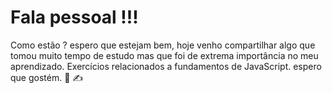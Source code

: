 # Fala pessoal !!!

Como estão ? espero que estejam bem, hoje venho compartilhar algo que tomou muito tempo de estudo mas que foi de extrema importância no meu aprendizado.
Exercícios relacionados a fundamentos de JavaScript. espero que gostém. 📖 ✍️
